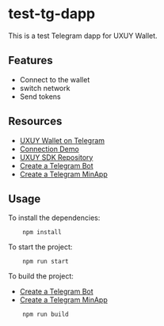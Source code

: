 # test-tg-dapp

This is a test Telegram dapp for UXUY Wallet.

## Features
- Connect to the wallet
- switch network
- Send tokens

## Resources

- [UXUY Wallet on Telegram](https://t.me/UXUYbot)
- [Connection Demo](https://t.me/uxuy_demo_miniapp_bot/demo)
- [UXUY SDK Repository](https://github.com/uxuycom/uxuy-docsite)
- [Create a Telegram Bot](https://core.telegram.org/bots/tutorial#executing-commands)
- [Create a Telegram MinApp](https://core.telegram.org/bots#replace-entire-websites)


## Usage

To install the dependencies:
```
    npm install
```

To start the project:
```
    npm run start 
```

To build the project:

- [Create a Telegram Bot](https://core.telegram.org/bots/tutorial#executing-commands)
- [Create a Telegram MinApp](https://core.telegram.org/bots#replace-entire-websites)

```
    npm run build
```

